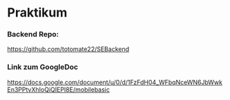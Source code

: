 # Praktikum

### Backend Repo:
https://github.com/totomate22/SEBackend

### Link zum GoogleDoc
https://docs.google.com/document/u/0/d/1FzFdH04_WFbqNceWN6JbWwkEn3PPtvXhIoQiQIEPI8E/mobilebasic
